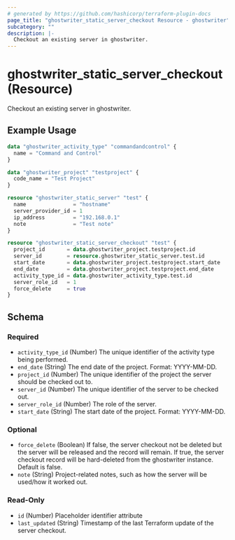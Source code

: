 ```yaml
---
# generated by https://github.com/hashicorp/terraform-plugin-docs
page_title: "ghostwriter_static_server_checkout Resource - ghostwriter"
subcategory: ""
description: |-
  Checkout an existing server in ghostwriter.
---
```


# ghostwriter_static_server_checkout (Resource)

Checkout an existing server in ghostwriter.

## Example Usage

```terraform
data "ghostwriter_activity_type" "commandandcontrol" {
  name = "Command and Control"
}

data "ghostwriter_project" "testproject" {
  code_name = "Test Project"
}

resource "ghostwriter_static_server" "test" {
  name               = "hostname"
  server_provider_id = 1
  ip_address         = "192.168.0.1"
  note               = "Test note"
}

resource "ghostwriter_static_server_checkout" "test" {
  project_id       = data.ghostwriter_project.testproject.id
  server_id        = resource.ghostwriter_static_server.test.id
  start_date       = data.ghostwriter_project.testproject.start_date
  end_date         = data.ghostwriter_project.testproject.end_date
  activity_type_id = data.ghostwriter_activity_type.test.id
  server_role_id   = 1
  force_delete     = true
}
```

<!-- schema generated by tfplugindocs -->
## Schema

### Required

- `activity_type_id` (Number) The unique identifier of the activity type being performed.
- `end_date` (String) The end date of the project. Format: YYYY-MM-DD.
- `project_id` (Number) The unique identifier of the project the server should be checked out to.
- `server_id` (Number) The unique identifier of the server to be checked out.
- `server_role_id` (Number) The role of the server.
- `start_date` (String) The start date of the project. Format: YYYY-MM-DD.

### Optional

- `force_delete` (Boolean) If false, the server checkout not be deleted but the server will be released and the record will remain. If true, the server checkout record will be hard-deleted from the ghostwriter instance. Default is false.
- `note` (String) Project-related notes, such as how the server will be used/how it worked out.

### Read-Only

- `id` (Number) Placeholder identifier attribute
- `last_updated` (String) Timestamp of the last Terraform update of the server checkout.
